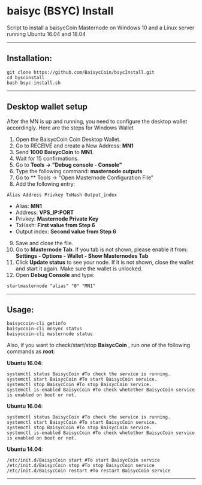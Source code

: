 # baisyc (BSYC) Install
Script to install a baisycCoin Masternode on Windows 10 and a Linux server running Ubuntu 16.04 and 18.04

***
## Installation:
```
git clone https://github.com/BaisycCoin/bsycInstall.git
cd byscinstall
bash bsyc-install.sh
```
***

## Desktop wallet setup

After the MN is up and running, you need to configure the desktop wallet accordingly. Here are the steps for Windows Wallet
1. Open the BaisycCoin Coin Desktop Wallet.
2. Go to RECEIVE and create a New Address: **MN1**
3. Send **1000** **BaisycCoin** to **MN1**.
4. Wait for 15 confirmations.
5. Go to **Tools -> "Debug console - Console"**
6. Type the following command: **masternode outputs**
7. Go to  ** Tools -> "Open Masternode Configuration File"
8. Add the following entry:
```
Alias Address Privkey TxHash Output_index
```
* Alias: **MN1**
* Address: **VPS_IP:PORT**
* Privkey: **Masternode Private Key**
* TxHash: **First value from Step 6**
* Output index:  **Second value from Step 6**
9. Save and close the file.
10. Go to **Masternode Tab**. If you tab is not shown, please enable it from: **Settings - Options - Wallet - Show Masternodes Tab**
11. Click **Update status** to see your node. If it is not shown, close the wallet and start it again. Make sure the wallet is unlocked.
12. Open **Debug Console** and type:
```
startmasternode "alias" "0" "MN1"
```
***

## Usage:
```
baisyccoin-cli getinfo
baisyccoin-cli mnsync status
baisyccoin-cli masternode status
```
Also, if you want to check/start/stop **BaisycCoin** , run one of the following commands as **root**:

**Ubuntu 16.04**:
```
systemctl status BaisycCoin #To check the service is running.
systemctl start BaisycCoin #To start BaisycCoin service.
systemctl stop BaisycCoin #To stop BaisycCoin service.
systemctl is-enabled BaisycCoin #To check whetether BaisycCoin service is enabled on boot or not.
```
**Ubuntu 16.04**:
```
systemctl status BaisycCoin #To check the service is running.
systemctl start BaisycCoin #To start BaisycCoin service.
systemctl stop BaisycCoin #To stop BaisycCoin service.
systemctl is-enabled BaisycCoin #To check whetether BaisycCoin service is enabled on boot or not.
```
**Ubuntu 14.04**:  
```
/etc/init.d/BaisycCoin start #To start BaisycCoin service
/etc/init.d/BaisycCoin stop #To stop BaisycCoin service
/etc/init.d/BaisycCoin restart #To restart BaisycCoin service
```
***
